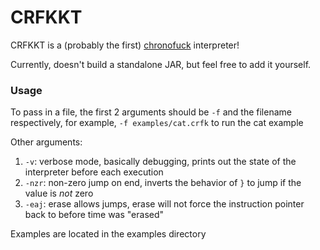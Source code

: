 # CRFKKT

CRFKKT is a (probably the first) [chronofuck](https://esolangs.org/wiki/Chronofuck) interpreter!

Currently, doesn't build a standalone JAR, but feel free to add it yourself.

### Usage
To pass in a file, the first 2 arguments should be `-f` and the filename respectively, for example, `-f examples/cat.crfk` to run the cat example

Other arguments: 
1. `-v`: verbose mode, basically debugging, prints out the state of the interpreter before each execution
2. `-nzr`: non-zero jump on end, inverts the behavior of `}` to jump if the value is *not* zero
3. `-eaj`: erase allows jumps, erase will not force the instruction pointer back to before time was "erased"

Examples are located in the examples directory

